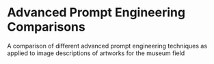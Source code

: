 # Advanced Prompt Engineering Comparisons
 A comparison of different advanced prompt engineering techniques as applied to image descriptions of artworks for the museum field
